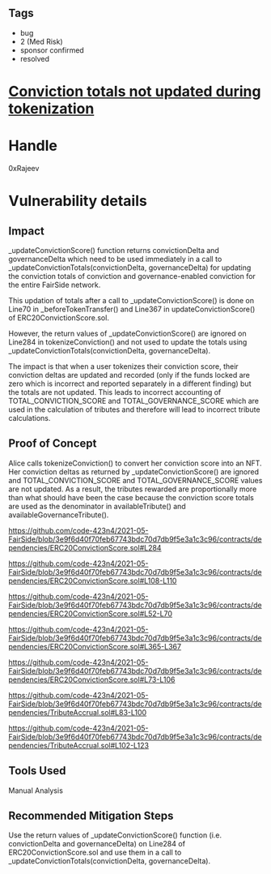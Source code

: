 ## Tags

- bug
- 2 (Med Risk)
- sponsor confirmed
- resolved

# [Conviction totals not updated during tokenization](https://github.com/code-423n4/2021-05-fairside-findings/issues/28) 

# Handle

0xRajeev


# Vulnerability details

## Impact

_updateConvictionScore() function returns convictionDelta and governanceDelta which need to be used immediately in a call to _updateConvictionTotals(convictionDelta, governanceDelta) for updating the conviction totals of conviction and governance-enabled conviction for the entire FairSide network.

This updation of totals after a call to _updateConvictionScore() is done on Line70 in _beforeTokenTransfer() and Line367 in updateConvictionScore() of ERC20ConvictionScore.sol.

However, the return values of _updateConvictionScore() are ignored on Line284 in tokenizeConviction() and not used to update the totals using _updateConvictionTotals(convictionDelta, governanceDelta).

The impact is that when a user tokenizes their conviction score, their conviction deltas are updated and recorded (only if the funds locked are zero which is incorrect and reported separately in a different finding) but the totals are not updated. This leads to incorrect accounting of TOTAL_CONVICTION_SCORE and TOTAL_GOVERNANCE_SCORE which are used in the calculation of tributes and therefore will lead to incorrect tribute calculations.

## Proof of Concept

Alice calls tokenizeConviction() to convert her conviction score into an NFT. Her conviction deltas as returned by _updateConvictionScore() are ignored and TOTAL_CONVICTION_SCORE and TOTAL_GOVERNANCE_SCORE values are not updated. As a result, the tributes rewarded are proportionally more than what should have been the case because the conviction score totals are used as the denominator in availableTribute() and availableGovernanceTribute().

https://github.com/code-423n4/2021-05-FairSide/blob/3e9f6d40f70feb67743bdc70d7db9f5e3a1c3c96/contracts/dependencies/ERC20ConvictionScore.sol#L284

https://github.com/code-423n4/2021-05-FairSide/blob/3e9f6d40f70feb67743bdc70d7db9f5e3a1c3c96/contracts/dependencies/ERC20ConvictionScore.sol#L108-L110

https://github.com/code-423n4/2021-05-FairSide/blob/3e9f6d40f70feb67743bdc70d7db9f5e3a1c3c96/contracts/dependencies/ERC20ConvictionScore.sol#L52-L70

https://github.com/code-423n4/2021-05-FairSide/blob/3e9f6d40f70feb67743bdc70d7db9f5e3a1c3c96/contracts/dependencies/ERC20ConvictionScore.sol#L365-L367

https://github.com/code-423n4/2021-05-FairSide/blob/3e9f6d40f70feb67743bdc70d7db9f5e3a1c3c96/contracts/dependencies/ERC20ConvictionScore.sol#L73-L106

https://github.com/code-423n4/2021-05-FairSide/blob/3e9f6d40f70feb67743bdc70d7db9f5e3a1c3c96/contracts/dependencies/TributeAccrual.sol#L83-L100

https://github.com/code-423n4/2021-05-FairSide/blob/3e9f6d40f70feb67743bdc70d7db9f5e3a1c3c96/contracts/dependencies/TributeAccrual.sol#L102-L123


## Tools Used

Manual Analysis

## Recommended Mitigation Steps

Use the return values of _updateConvictionScore() function (i.e. convictionDelta and governanceDelta) on Line284 of ERC20ConvictionScore.sol and use them in a call to _updateConvictionTotals(convictionDelta, governanceDelta).

